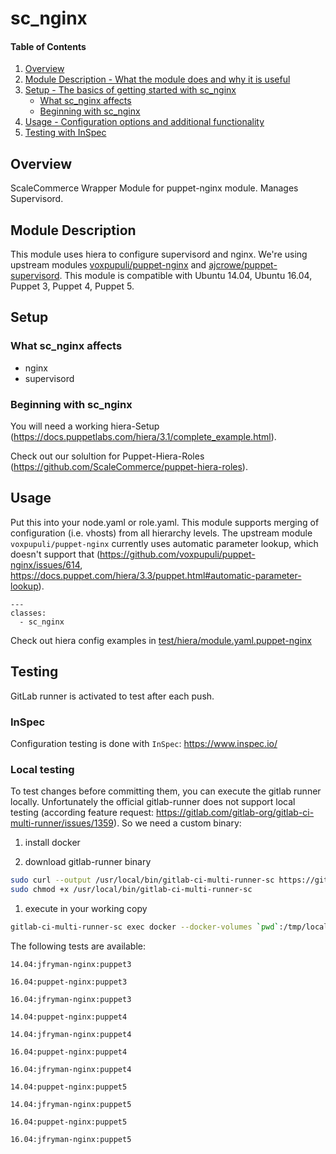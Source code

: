 # sc_nginx

#### Table of Contents

1. [Overview](#overview)
2. [Module Description - What the module does and why it is useful](#module-description)
3. [Setup - The basics of getting started with sc_nginx](#setup)
    * [What sc_nginx affects](#what-sc_nginx-affects)
    * [Beginning with sc_nginx](#beginning-with-sc_redis)
4. [Usage - Configuration options and additional functionality](#usage)
4. [Testing with InSpec](#testing)

## Overview

ScaleCommerce Wrapper Module for puppet-nginx module. Manages Supervisord.

## Module Description

This module uses hiera to configure supervisord and nginx. We're using upstream modules [voxpupuli/puppet-nginx](https://github.com/voxpupuli/puppet-nginx) and [ajcrowe/puppet-supervisord](https://github.com/ajcrowe/puppet-supervisord). This module is compatible with Ubuntu 14.04, Ubuntu 16.04, Puppet 3, Puppet 4, Puppet 5.

## Setup

### What sc_nginx affects

* nginx
* supervisord


### Beginning with sc_nginx

You will need a working hiera-Setup (https://docs.puppetlabs.com/hiera/3.1/complete_example.html).

Check out our solultion for Puppet-Hiera-Roles (https://github.com/ScaleCommerce/puppet-hiera-roles).

## Usage

Put this into your node.yaml or role.yaml. This module supports merging of configuration (i.e. vhosts) from all hierarchy levels. The upstream module `voxpupuli/puppet-nginx` currently uses automatic parameter lookup, which doesn't support that  (https://github.com/voxpupuli/puppet-nginx/issues/614, https://docs.puppet.com/hiera/3.3/puppet.html#automatic-parameter-lookup).

```
---
classes:
  - sc_nginx

```

Check out hiera config examples in [test/hiera/module.yaml.puppet-nginx](test/hiera/module.yaml.puppet-nginx)

## Testing

GitLab runner is activated to test after each push.

### InSpec

Configuration testing is done with `InSpec`: https://www.inspec.io/

### Local testing

To test changes before committing them, you can execute the gitlab runner locally.
Unfortunately the official gitlab-runner does not support local testing (according feature request: https://gitlab.com/gitlab-org/gitlab-ci-multi-runner/issues/1359). So we need a custom binary:

1. install docker

1. download gitlab-runner binary

```bash
sudo curl --output /usr/local/bin/gitlab-ci-multi-runner-sc https://gitlab.scale.sc/a.kirchner/gitlab-ci-multi-runner-sc/raw/master/bin/gitlab-ci-multi-runner-sc
sudo chmod +x /usr/local/bin/gitlab-ci-multi-runner-sc
```

1. execute in your working copy

```bash
gitlab-ci-multi-runner-sc exec docker --docker-volumes `pwd`:/tmp/local-working-directory <TEST>
```

The following tests are available:

`14.04:jfryman-nginx:puppet3`

`16.04:puppet-nginx:puppet3`

`16.04:jfryman-nginx:puppet3`

`14.04:puppet-nginx:puppet4`

`14.04:jfryman-nginx:puppet4`

`16.04:puppet-nginx:puppet4`

`16.04:jfryman-nginx:puppet4`

`14.04:puppet-nginx:puppet5`

`14.04:jfryman-nginx:puppet5`

`16.04:puppet-nginx:puppet5`

`16.04:jfryman-nginx:puppet5`

